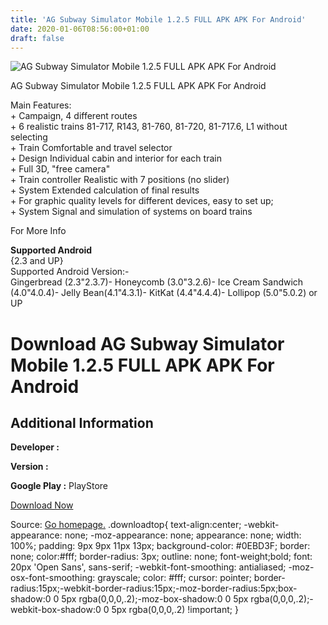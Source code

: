 ```yaml
---
title: 'AG Subway Simulator Mobile 1.2.5 FULL APK APK For Android'
date: 2020-01-06T08:56:00+01:00
draft: false
---
```


![AG Subway Simulator Mobile 1.2.5 FULL APK APK For Android](https://i1.wp.com/apkhome.net/wp-content/uploads/2016/12/AG-Subway-Simulator-Mobile-1.2.5.png "AG Subway Simulator Mobile 1.2.5 FULL APK APK For Android")

  

AG Subway Simulator Mobile 1.2.5 FULL APK APK For Android

Main Features:  
\+ Campaign, 4 different routes  
\+ 6 realistic trains 81-717, R143, 81-760, 81-720, 81-717.6, L1 without selecting  
\+ Train Comfortable and travel selector  
\+ Design Individual cabin and interior for each train  
\+ Full 3D, "free camera"  
\+ Train controller Realistic with 7 positions (no slider)  
\+ System Extended calculation of final results  
\+ For graphic quality levels for different devices, easy to set up;  
\+ System Signal and simulation of systems on board trains

For More Info

**Supported Android**  
{2.3 and UP}  
Supported Android Version:-  
Gingerbread (2.3"2.3.7)- Honeycomb (3.0"3.2.6)- Ice Cream Sandwich (4.0"4.0.4)- Jelly Bean(4.1"4.3.1)- KitKat (4.4"4.4.4)- Lollipop (5.0"5.0.2) or UP

Download AG Subway Simulator Mobile 1.2.5 FULL APK APK For Android
==================================================================

Additional Information
----------------------

**Developer :**

**Version :**

**Google Play :** PlayStore

  

[Download Now](https://store4app.co/post/ag-subway-simulator-mobile-1-2-5-full-apk-apk-for-android_1573672144)

  
Source: [Go homepage.](https://store4app.co/post/ag-subway-simulator-mobile-1-2-5-full-apk-apk-for-android_1573672144) .downloadtop{ text-align:center; -webkit-appearance: none; -moz-appearance: none; appearance: none; width: 100%; padding: 9px 9px 11px 13px; background-color: #0EBD3F; border: none; color:#fff; border-radius: 3px; outline: none; font-weight;bold; font: 20px 'Open Sans', sans-serif; -webkit-font-smoothing: antialiased; -moz-osx-font-smoothing: grayscale; color: #fff; cursor: pointer; border-radius:15px;-webkit-border-radius:15px;-moz-border-radius:5px;box-shadow:0 0 5px rgba(0,0,0,.2);-moz-box-shadow:0 0 5px rgba(0,0,0,.2);-webkit-box-shadow:0 0 5px rgba(0,0,0,.2) !important; }